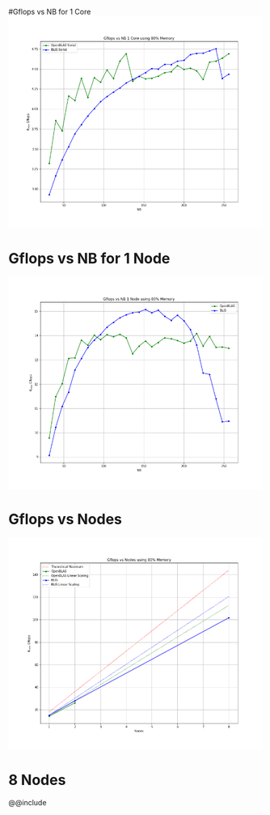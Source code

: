 #Gflops vs NB for 1 Core
![](gflops_vs_nb_1_core_80_percent_memory.png)

# Gflops vs NB for 1 Node
![](gflops_vs_nb_1_node_80_percent_memory.png)

# Gflops vs Nodes
![](gflops_vs_nodes_80_percent_memory.png)

# 8 Nodes
@@include[](HPL.out.8_node_WR.md)
